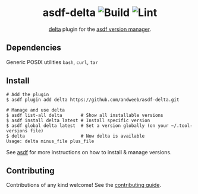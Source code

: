 <div align="center">

# asdf-delta ![Build](https://github.com/andweeb/asdf-delta/workflows/Build/badge.svg) ![Lint](https://github.com/andweeb/asdf-delta/workflows/Lint/badge.svg)

[delta](https://github.com/dandavison/delta) plugin for the [asdf version manager](https://asdf-vm.com).

</div>

## Dependencies

Generic POSIX utilities `bash`, `curl`, `tar`

## Install

```shell
# Add the plugin
$ asdf plugin add delta https://github.com/andweeb/asdf-delta.git

# Manage and use delta
$ asdf list-all delta       # Show all installable versions
$ asdf install delta latest # Install specific version
$ asdf global delta latest  # Set a version globally (on your ~/.tool-versions file)
$ delta                     # Now delta is available
Usage: delta minus_file plus_file
```

See [asdf](https://github.com/asdf-vm/asdf) for more instructions on how to
install & manage versions.

## Contributing

Contributions of any kind welcome! See the [contributing guide](contributing.md).

